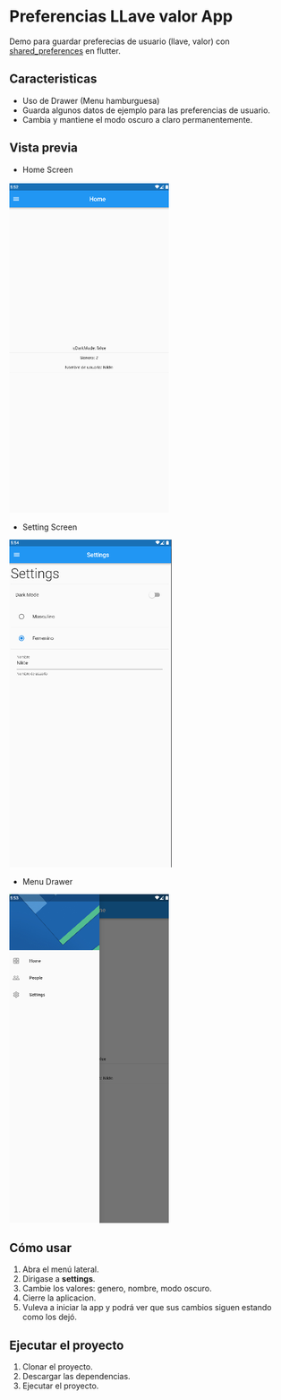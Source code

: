 # Preferencias LLave valor App 

Demo para guardar preferecias de usuario (llave, valor) con [shared_preferences](https://pub.dev/packages/shared_preferences) en flutter. 

## Caracteristicas

* Uso de Drawer (Menu hamburguesa)
* Guarda algunos datos de ejemplo para las preferencias de usuario.
* Cambia y mantiene el modo oscuro a claro permanentemente.

## Vista previa

* Home Screen

![Screenshot](screenshots/home.png)

* Setting Screen

![Screenshot](screenshots/settings.png)

* Menu Drawer

![Screenshot](screenshots/menu.png)

## Cómo usar
1. Abra el menú lateral.
2. Dirigase a  **settings**.
3. Cambie los valores: genero, nombre, modo oscuro.
4. Cierre la aplicacion.
5. Vuleva a iniciar la app y podrá ver que sus cambios siguen estando como los dejó.

## Ejecutar el proyecto
1. Clonar el proyecto.
2. Descargar las dependencias.
3. Ejecutar el proyecto.
